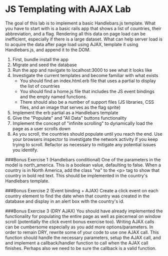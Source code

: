 # JS Templating with AJAX Lab
The goal of this lab is to implement a basic Handlebars.js template.  What you have to start with is a basic rails app that shows a list of countries, their abbreviation, and a flag.  Rendering all this data on page load can be inefficient, especially if there is a large dataset.  What can help server load is to acquire the data after page load using AJAX, template it using Handlebars.js, and append it to the DOM.

1. First, bundle install the app
2. Migrate and seed the database
1. Run the app and navigate to localhost:3000 to see what it looks like
3. Investigate the current templates and become familiar with what exists
	* You should find an index.html.erb file that uses a partial to display the list of countries
	* You should find a home.js file that includes the JS event bindings and the empty named functions.
	* There should also be a number of support files (JS libraries, CSS files, and an image that serves as the flag sprite)
1. Implement the erb partial as a Handlebars template
2. Give the "Populate" and "All Data" buttons functionality
2. Implement the concept of "infinite scrolling" to dynamically load the page as a user scrolls down
3. As you scroll, the countries should populate until you reach the end.  Use your browsers inspector to investigate the network activity if you keep trying to scroll.  Refactor as necessary to mitigate any potential issues you identify.


###Bonus Exercise 1 (Handlebars conditional)
One of the parameters in the model is north_america.  This is a boolean value, defaulting to false.  When a country is in North America, add the class "na" to the &lt;p&gt; tag to show that country in bold red text.  This should be implemented in the country's Handlebars template.

###Bonus Exercise 2 (Event binding + AJAX)
Create a click event on each country element to find the date when that country was created in the database and display in an alert box with the country's id.

###Bonus Exercise 3 (DRY AJAX)
You should have already implemented the functionality for populating the entire page as well as piecemeal on window scroll (potentially the click event bonus exercise too).  Writing AJAX calls can be cumbersome especially as you add more options/parameters.  In order to remain DRY, rewrite some of your code to use one AJAX call.  This function should handle the necessary parameters, setup the AJAX call, and and implement a callback/handler function to call when the AJAX call finishes.  Perhaps also we need to be sure the callback is a valid function.
